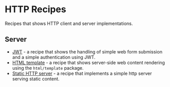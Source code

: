 # HTTP Recipes

Recipes that shows HTTP client and server implementations.

## Server

* [JWT](server/jwt) - a recipe that shows the handling of simple web form submission and a simple authentication using JWT.
* [HTML template](server/html-template) - a recipe that shows server-side web content rendering using the `html/template` package.
* [Static HTTP server](server/static) - a recipe that implements a simple http server serving static content.
